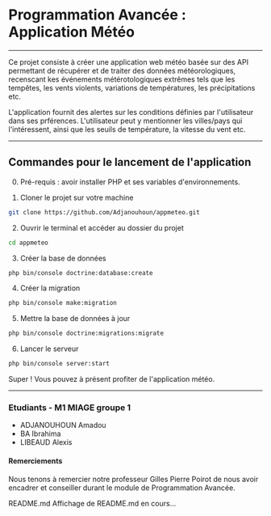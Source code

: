 
# Programmation Avancée : Application Météo

---

Ce projet consiste à créer une application web météo basée sur des API permettant de récupérer et de traiter des données météorologiques, recenscant kes événements métérotologiques extrêmes tels que les tempêtes, les vents violents, variations de températures, les précipitations etc.

L'application fournit des alertes sur les conditions définies par l'utilisateur dans ses prférences. L'utilisateur peut y mentionner les villes/pays qui l'intéressent, ainsi que les seuils de température, la vitesse du vent etc.

---

## Commandes pour le lancement de l'application

0. Pré-requis : avoir installer PHP et ses variables d'environnements.

1. Cloner le projet sur votre machine

```bash
git clone https://github.com/Adjanouhoun/appmeteo.git
```

2. Ouvrir le terminal et accéder au dossier du projet

```bash
cd appmeteo
```

3. Créer la base de données

```bash
php bin/console doctrine:database:create
```

4. Créer la migration

```bash
php bin/console make:migration
```

5. Mettre la base de données à jour

```bash
php bin/console doctrine:migrations:migrate
```

6. Lancer le serveur

```bash
php bin/console server:start
```

Super ! Vous pouvez à présent profiter de l'application météo.

---

### Etudiants - M1 MIAGE groupe 1

- ADJANOUHOUN Amadou
- BA Ibrahima
- LIBEAUD Alexis


#### Remerciements

Nous tenons à remercier notre professeur Gilles Pierre Poirot de nous avoir encadrer et conseiller durant le module de Programmation Avancée.

README.md
Affichage de README.md en cours...
